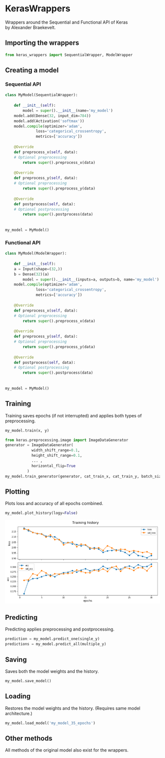# KerasWrappers
Wrappers around the Sequential and Functional API of Keras  
by Alexander Braekevelt.

## Importing the wrappers
```python
from keras_wrappers import SequentialWrapper, ModelWrapper
```

## Creating a model
### Sequential API
```python
class MyModel(SequentialWrapper):

    def __init__(self):
        model = super().__init__(name='my_model')
	model.add(Dense(32, input_dim=784))
	model.add(Activation('softmax'))
	model.compile(optimizer='adam',
              loss='categorical_crossentropy',
              metrics=['accuracy'])

    @Override
    def preprocess_x(self, data):
	# Optional preprocessing
        return super().preprocess_x(data)

    @Override
    def preprocess_y(self, data):
	# Optional preprocessing
        return super().preprocess_y(data)

    @Override
    def postprocess(self, data):
	# Optional postprocessing
        return super().postprocess(data)


my_model = MyModel()
```

### Functional API
```python
class MyModel(ModelWrapper):

    def __init__(self):
	a = Input(shape=(32,))
	b = Dense(32)(a)
        model = super().__init__(inputs=a, outputs=b, name='my_model')
	model.compile(optimizer='adam',
              loss='categorical_crossentropy',
              metrics=['accuracy'])

    @Override
    def preprocess_x(self, data):
	# Optional preprocessing
        return super().preprocess_x(data)

    @Override
    def preprocess_y(self, data):
	# Optional preprocessing
        return super().preprocess_y(data)

    @Override
    def postprocess(self, data):
	# Optional postprocessing
        return super().postprocess(data)


my_model = MyModel()
```

## Training
Training saves epochs (if not interrupted) and applies both types of preprocessing.
```python
my_model.train(x, y)
```
```python
from keras.preprocessing.image import ImageDataGenerator
generator = ImageDataGenerator(
            width_shift_range=0.1,
            height_shift_range=0.1,
            ... ,
            horizontal_flip=True
          )
my_model.train_generator(generator, cat_train_x, cat_train_y, batch_size=64, epochs=5)
```

## Plotting
Plots loss and accuracy of all epochs combined.
```python
my_model.plot_history(logy=False)
```
![Example plot](example_plot.png)


## Predicting
Predicting applies preprocessing and postprocessing.
```python
prediction = my_model.predict_one(single_y)
predictions = my_model.predict_all(multiple_y)
```

## Saving
Saves both the model weights and the history.
```python
my_model.save_model()
```

## Loading
Restores the model weights and the history. (Requires same model architecture.)
```python
my_model.load_model('my_model_35_epochs')
```

## Other methods
All methods of the original model also exist for the wrappers.

